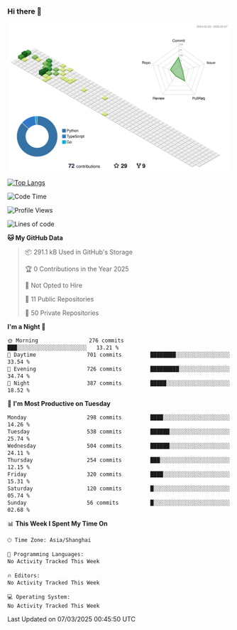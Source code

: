 ### Hi there 👋

![](./profile-3d-contrib/profile-green-animate.svg)

 

[![Top Langs](https://github-readme-stats.vercel.app/api/top-langs/?username=fly2tomato)](https://github.com/anuraghazra/github-readme-stats)


 

<!--START_SECTION:waka-->
![Code Time](http://img.shields.io/badge/Code%20Time-5%20hrs%2042%20mins-blue)

![Profile Views](http://img.shields.io/badge/Profile%20Views-0-blue)

![Lines of code](https://img.shields.io/badge/From%20Hello%20World%20I%27ve%20Written-521.5%20thousand%20lines%20of%20code-blue)

**🐱 My GitHub Data** 

> 📦 291.1 kB Used in GitHub's Storage 
 > 
> 🏆 0 Contributions in the Year 2025
 > 
> 🚫 Not Opted to Hire
 > 
> 📜 11 Public Repositories 
 > 
> 🔑 50 Private Repositories 
 > 
**I'm a Night 🦉** 

```text
🌞 Morning                276 commits         ███░░░░░░░░░░░░░░░░░░░░░░   13.21 % 
🌆 Daytime                701 commits         ████████░░░░░░░░░░░░░░░░░   33.54 % 
🌃 Evening                726 commits         █████████░░░░░░░░░░░░░░░░   34.74 % 
🌙 Night                  387 commits         █████░░░░░░░░░░░░░░░░░░░░   18.52 % 
```
📅 **I'm Most Productive on Tuesday** 

```text
Monday                   298 commits         ████░░░░░░░░░░░░░░░░░░░░░   14.26 % 
Tuesday                  538 commits         ██████░░░░░░░░░░░░░░░░░░░   25.74 % 
Wednesday                504 commits         ██████░░░░░░░░░░░░░░░░░░░   24.11 % 
Thursday                 254 commits         ███░░░░░░░░░░░░░░░░░░░░░░   12.15 % 
Friday                   320 commits         ████░░░░░░░░░░░░░░░░░░░░░   15.31 % 
Saturday                 120 commits         █░░░░░░░░░░░░░░░░░░░░░░░░   05.74 % 
Sunday                   56 commits          █░░░░░░░░░░░░░░░░░░░░░░░░   02.68 % 
```


📊 **This Week I Spent My Time On** 

```text
🕑︎ Time Zone: Asia/Shanghai

💬 Programming Languages: 
No Activity Tracked This Week

🔥 Editors: 
No Activity Tracked This Week

💻 Operating System: 
No Activity Tracked This Week
```


 Last Updated on 07/03/2025 00:45:50 UTC
<!--END_SECTION:waka-->
